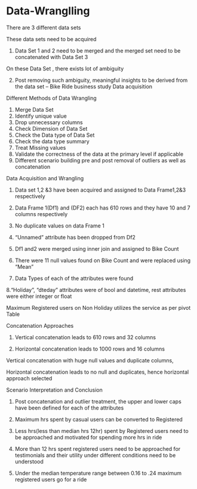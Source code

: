 # Data-Wranglling
 There are 3 different data sets 

 These data sets need to be acquired 

1. Data Set 1 and 2 need to be merged and the merged set need to be concatenated with Data Set 3

On these Data Set , there exists lot of ambiguity

 2. Post removing such ambiguity, meaningful insights to be derived from the data set – Bike Ride business study 
Data acquisition

Different Methods of Data Wrangling

1. Merge Data Set
2. Identify unique value
3. Drop unnecessary columns
4. Check Dimension of Data Set
5. Check the Data type of Data Set
6. Check the data type summary
7. Treat Missing values
8. Validate the correctness of the data at the primary level if applicable
9. Different scenario building pre and post removal of outliers as well as concatenation 

Data Acquisition and Wrangling
1. Data set 1,2 &3 have been acquired and assigned to Data Frame1,2&3 respectively 

 2. Data Frame 1(Df1) and (DF2) each has 610 rows and they have 10 and 7 columns respectively
 
3. No duplicate values on data Frame 1

4. “Unnamed” attribute has been dropped from Df2

 5. Df1 and2 were merged using inner join and assigned to Bike Count
 
6. There were 11 null values found on Bike Count and were replaced using “Mean”

7. Data Types of each of the attributes were found
 
8.“Holiday”, “dteday” attributes were of bool and datetime, rest attributes were either integer or float

Maximum Registered users on Non Holiday utilizes the service as per pivot Table

Concatenation Approaches

1. Vertical concatenation leads to 610 rows and 32 columns 
 
2. Horizontal concatenation leads to 1000 rows and 16 columns 

 Vertical concatenation with huge null values and duplicate columns, 
 
Horizontal concatenation leads to no null  and duplicates, hence horizontal approach selected

Scenario Interpretation and Conclusion 

  1. Post concatenation and outlier treatment, the upper and lower caps have been defined for each of the attributes 
  
2. Maximum hrs spent by casual users can be converted to Registered

3. Less hrs(less than median hrs 12hr) spent by Registered users need to be approached and motivated for spending more hrs in ride

4. More than 12 hrs spent registered users need to be approached for testimonials and their utility under different conditions need to be understood

5. Under the median temperature range between 0.16 to .24 maximum registered users go for a ride











